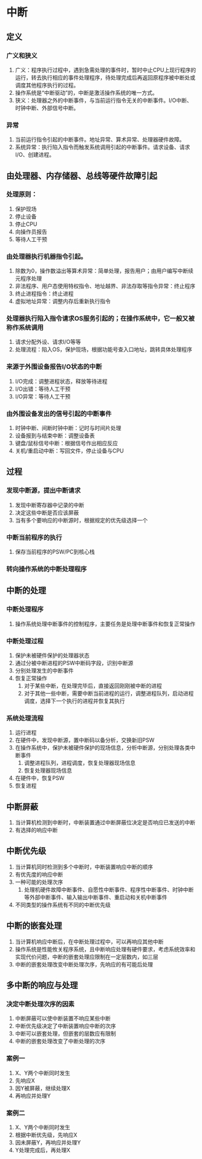 <!-- [TOC] -->

# 中断

## 定义

### 广义和狭义

1. 广义：程序执行过程中，遇到急需处理的事件时，暂时中止CPU上现行程序的运行，转去执行相应的事件处理程序，待处理完成后再返回原程序被中断处或调度其他程序执行的过程。
2. 操作系统是“中断驱动”的，中断是激活操作系统的唯一方式。
3. 狭义：处理器之外的中断事件，与当前运行指令无关的中断事件。I/O中断、时钟中断、外部信号中断。

### 异常

1. 当前运行指令引起的中断事件。地址异常、算术异常、处理器硬件故障。
2. 系统异常：执行陷入指令而触发系统调用引起的中断事件。请求设备、请求I/O、创建进程。

## 由处理器、内存储器、总线等硬件故障引起

### 处理原则：

1. 保护现场
2. 停止设备
3. 停止CPU
4. 向操作员报告
5. 等待人工干预

### 由处理器执行机器指令引起。

1. 除数为0，操作数溢出等算术异常：简单处理，报告用户；由用户编写中断续元程序处理
2. 非法程序、用户态使用特权指令、地址越界、非法存取等指令异常：终止程序
3. 终止进程指令：终止进程
4. 虚拟地址异常：调整内存后重新执行指令

### 处理器执行陷入指令请求OS服务引起的；在操作系统中，它一般又被称作系统调用

1. 请求分配外设、请求I/O等等
2. 处理流程：陷入OS，保护现场，根据功能号查入口地址，跳转具体处理程序

### 来源于外围设备报告I/O状态的中断

1. I/O完成：调整进程状态，释放等待进程
2. I/O出错：等待人工干预
3. I/O异常：等待人工干预

### 由外围设备发出的信号引起的中断事件

1. 时钟中断、间断时钟中断：记时与时间片处理
2. 设备报到与结束中断：调整设备表
3. 键盘/鼠标信号中断：根据信号作出相应反应
4. 关机/重启动中断：写回文件，停止设备与CPU

## 过程

### 发现中断源，提出中断请求

1. 发现中断寄存器中记录的中断
2. 决定这些中断是否应该屏蔽
3. 当有多个要响应的中断源时，根据规定的优先级选择一个

### 中断当前程序的执行

1. 保存当前程序的PSW/PC到核心栈

### 转向操作系统的中断处理程序

## 中断的处理

### 中断处理程序

1. 操作系统处理中断事件的控制程序，主要任务是处理中断事件和恢复正常操作

### 中断处理过程

1. 保护未被硬件保护的处理器状态
2. 通过分被中断进程的PSW中断码字段，识别中断源
3. 分别处理发生的中断事件
4. 恢复正常操作
    1. 对于某些中断，在处理完毕后，直接返回刚刚被中断的进程
    2. 对于其他一些中断，需要中断当前进程的运行，调整进程队列，启动进程调度，选择下一个执行的进程并恢复其执行

### 系统处理流程

1. 运行进程
2. 在硬件中，发现中断源，置中断码以备分析，交换新旧PSW
3. 在操作系统中，保护未被硬件保护的现场信息，分析中断源，分别处理各类中断事件
    1. 调整进程队列，进程调度，恢复处理器现场信息
    2. 恢复处理器现场信息
4. 在硬件中，恢复PSW
5. 恢复进程

## 中断屏蔽

1. 当计算机检测到中断时，中断装置通过中断屏蔽位决定是否响应已发送的中断
2. 有选择的响应中断

## 中断优先级

1. 当计算机同时检测到多个中断时，中断装置响应中断的顺序
2. 有优先度的响应中断
3. 一种可能的处理次序
    1. 处理机硬件故障中断事件、自愿性中断事件、程序性中断事件、时钟中断等外部中断事件、输入输出中断事件、重启动和关机中断事件
4. 不同类型的操作系统有不同的中断优先级

## 中断的嵌套处理

1. 当计算机响应中断后，在中断处理过程中，可以再响应其他中断
2. 操作系统是性能攸关程序系统，且中断响应处理有硬件要求，考虑系统效率和实现代价问题，中断的嵌套处理应限制在一定层数内，如三层
3. 中断的嵌套处理改变中断处理次序，先响应的有可能后处理

## 多中断的响应与处理

### 决定中断处理次序的因素

1. 中断屏蔽可以使中断装置不响应某些中断
2. 中断优先级决定了中断装置响应中断的次序
3. 中断可以嵌套处理，但嵌套的层数应有限制
4. 中断的嵌套处理改变了中断处理的次序

### 案例一

1. X、Y两个中断同时发生
2. 先响应X
3. 因Y被屏蔽，继续处理X
4. 再响应并处理Y

### 案例二
1. X、Y两个中断同时发生
2. 根据中断优先级，先响应X
3. 因未屏蔽Y，再响应并处理Y
4. Y处理完成后，再处理X
